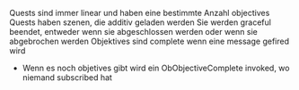 Quests sind immer linear und haben eine bestimmte Anzahl objectives
Quests haben szenen, die additiv geladen werden
Sie werden graceful beendet, entweder wenn sie abgeschlossen werden oder wenn sie abgebrochen werden
Objektives sind complete wenn eine message gefired wird
- Wenn es noch objetives gibt wird ein ObObjectiveComplete invoked, wo niemand subscribed hat
